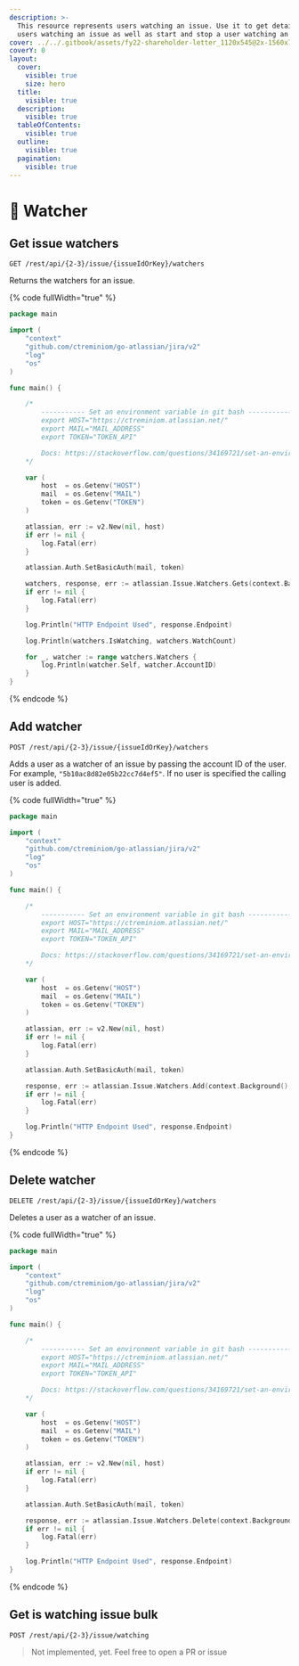 ```yaml
---
description: >-
  This resource represents users watching an issue. Use it to get details of
  users watching an issue as well as start and stop a user watching an issue.
cover: ../../.gitbook/assets/fy22-shareholder-letter_1120x545@2x-1560x760.png
coverY: 0
layout:
  cover:
    visible: true
    size: hero
  title:
    visible: true
  description:
    visible: true
  tableOfContents:
    visible: true
  outline:
    visible: true
  pagination:
    visible: true
---
```


# 🎯 Watcher

## Get issue watchers

`GET /rest/api/{2-3}/issue/{issueIdOrKey}/watchers`

Returns the watchers for an issue.

{% code fullWidth="true" %}
```go
package main

import (
	"context"
	"github.com/ctreminiom/go-atlassian/jira/v2"
	"log"
	"os"
)

func main() {

	/*
		----------- Set an environment variable in git bash -----------
		export HOST="https://ctreminiom.atlassian.net/"
		export MAIL="MAIL_ADDRESS"
		export TOKEN="TOKEN_API"

		Docs: https://stackoverflow.com/questions/34169721/set-an-environment-variable-in-git-bash
	*/

	var (
		host  = os.Getenv("HOST")
		mail  = os.Getenv("MAIL")
		token = os.Getenv("TOKEN")
	)

	atlassian, err := v2.New(nil, host)
	if err != nil {
		log.Fatal(err)
	}

	atlassian.Auth.SetBasicAuth(mail, token)

	watchers, response, err := atlassian.Issue.Watchers.Gets(context.Background(), "KP-2")
	if err != nil {
		log.Fatal(err)
	}

	log.Println("HTTP Endpoint Used", response.Endpoint)

	log.Println(watchers.IsWatching, watchers.WatchCount)

	for _, watcher := range watchers.Watchers {
		log.Println(watcher.Self, watcher.AccountID)
	}
}
```
{% endcode %}

## Add watcher

`POST /rest/api/{2-3}/issue/{issueIdOrKey}/watchers`

Adds a user as a watcher of an issue by passing the account ID of the user. For example, `"5b10ac8d82e05b22cc7d4ef5"`. If no user is specified the calling user is added.

{% code fullWidth="true" %}
```go
package main

import (
	"context"
	"github.com/ctreminiom/go-atlassian/jira/v2"
	"log"
	"os"
)

func main() {

	/*
		----------- Set an environment variable in git bash -----------
		export HOST="https://ctreminiom.atlassian.net/"
		export MAIL="MAIL_ADDRESS"
		export TOKEN="TOKEN_API"

		Docs: https://stackoverflow.com/questions/34169721/set-an-environment-variable-in-git-bash
	*/

	var (
		host  = os.Getenv("HOST")
		mail  = os.Getenv("MAIL")
		token = os.Getenv("TOKEN")
	)

	atlassian, err := v2.New(nil, host)
	if err != nil {
		log.Fatal(err)
	}

	atlassian.Auth.SetBasicAuth(mail, token)

	response, err := atlassian.Issue.Watchers.Add(context.Background(), "KP-2")
	if err != nil {
		log.Fatal(err)
	}

	log.Println("HTTP Endpoint Used", response.Endpoint)
}
```
{% endcode %}

## Delete watcher

`DELETE /rest/api/{2-3}/issue/{issueIdOrKey}/watchers`

Deletes a user as a watcher of an issue.

{% code fullWidth="true" %}
```go
package main

import (
	"context"
	"github.com/ctreminiom/go-atlassian/jira/v2"
	"log"
	"os"
)

func main() {

	/*
		----------- Set an environment variable in git bash -----------
		export HOST="https://ctreminiom.atlassian.net/"
		export MAIL="MAIL_ADDRESS"
		export TOKEN="TOKEN_API"

		Docs: https://stackoverflow.com/questions/34169721/set-an-environment-variable-in-git-bash
	*/

	var (
		host  = os.Getenv("HOST")
		mail  = os.Getenv("MAIL")
		token = os.Getenv("TOKEN")
	)

	atlassian, err := v2.New(nil, host)
	if err != nil {
		log.Fatal(err)
	}

	atlassian.Auth.SetBasicAuth(mail, token)

	response, err := atlassian.Issue.Watchers.Delete(context.Background(), "KP-2", "5b86be50b8e3cb5895860d6d")
	if err != nil {
		log.Fatal(err)
	}

	log.Println("HTTP Endpoint Used", response.Endpoint)
}
```
{% endcode %}

## Get is watching issue bulk

`POST /rest/api/{2-3}/issue/watching`

> Not implemented, yet. Feel free to open a PR or issue
